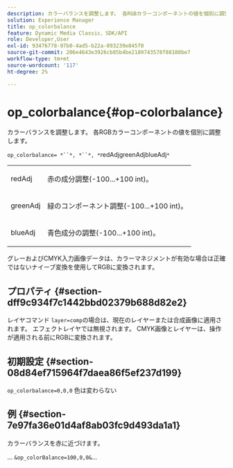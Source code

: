 ```yaml
---
description: カラーバランスを調整します。 各RGBカラーコンポーネントの値を個別に調整します。
solution: Experience Manager
title: op_colorbalance
feature: Dynamic Media Classic、SDK/API
role: Developer,User
exl-id: 93476778-97b0-4ad5-b22a-093239e845f0
source-git-commit: 206e4643e3926cb85b4be2189743578f88180be7
workflow-type: tm+mt
source-wordcount: '117'
ht-degree: 2%

---
```


# op_colorbalance{#op-colorbalance}

カラーバランスを調整します。 各RGBカラーコンポーネントの値を個別に調整します。

`op_colorbalance= *``*, *``*, *`redAdjgreenAdjblueAdj`*`

<table id="simpletable_BBDAA6FE9A0E48E3BD8304BDED776713"> 
 <tr class="strow"> 
  <td class="stentry"> <p><span class="varname"> redAdj</span> </p></td> 
  <td class="stentry"> <p>赤の成分調整(-100...+100 int)。 </p></td> 
 </tr> 
 <tr class="strow"> 
  <td class="stentry"> <p><span class="varname"> greenAdj</span> </p></td> 
  <td class="stentry"> <p>緑のコンポーネント調整(-100...+100 int)。 </p></td> 
 </tr> 
 <tr class="strow"> 
  <td class="stentry"> <p><span class="varname"> blueAdj</span> </p></td> 
  <td class="stentry"> <p>青色成分の調整(-100...+100 int)。 </p></td> 
 </tr> 
</table>

グレーおよびCMYK入力画像データは、カラーマネジメントが有効な場合は正確ではないナイーブ変換を使用してRGBに変換されます。

## プロパティ {#section-dff9c934f7c1442bbd02379b688d82e2}

レイヤコマンド `layer=comp`の場合は、現在のレイヤーまたは合成画像に適用されます。 エフェクトレイヤでは無視されます。 CMYK画像とレイヤーは、操作が適用される前にRGBに変換されます。

## 初期設定 {#section-08d84ef715964f7daea86f5ef237d199}

`op_colorbalance=0,0,0` 色は変わらない

## 例 {#section-7e97fa36e01d4af8ab03fc9d493da1a1}

カラーバランスを赤に近づけます。

... `&op_colorBalance=100,0,0&`...

